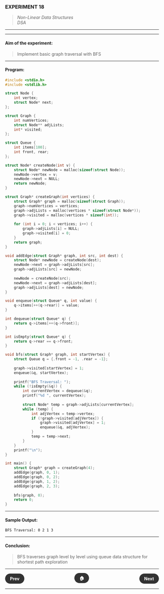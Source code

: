 ### **EXPERIMENT 18**
> *Non-Linear Data Structures*  
*DSA*

---
---

#### **Aim of the experiment:**
> Implement basic graph traversal with BFS

---

#### **Program:**
```c
#include <stdio.h>
#include <stdlib.h>

struct Node {
    int vertex;
    struct Node* next;
};

struct Graph {
    int numVertices;
    struct Node** adjLists;
    int* visited;
};

struct Queue {
    int items[100];
    int front, rear;
};

struct Node* createNode(int v) {
    struct Node* newNode = malloc(sizeof(struct Node));
    newNode->vertex = v;
    newNode->next = NULL;
    return newNode;
}

struct Graph* createGraph(int vertices) {
    struct Graph* graph = malloc(sizeof(struct Graph));
    graph->numVertices = vertices;
    graph->adjLists = malloc(vertices * sizeof(struct Node*));
    graph->visited = malloc(vertices * sizeof(int));
    
    for (int i = 0; i < vertices; i++) {
        graph->adjLists[i] = NULL;
        graph->visited[i] = 0;
    }
    return graph;
}

void addEdge(struct Graph* graph, int src, int dest) {
    struct Node* newNode = createNode(dest);
    newNode->next = graph->adjLists[src];
    graph->adjLists[src] = newNode;
    
    newNode = createNode(src);
    newNode->next = graph->adjLists[dest];
    graph->adjLists[dest] = newNode;
}

void enqueue(struct Queue* q, int value) {
    q->items[++(q->rear)] = value;
}

int dequeue(struct Queue* q) {
    return q->items[++(q->front)];
}

int isEmpty(struct Queue* q) {
    return q->rear == q->front;
}

void bfs(struct Graph* graph, int startVertex) {
    struct Queue q = {.front = -1, .rear = -1};
    
    graph->visited[startVertex] = 1;
    enqueue(&q, startVertex);
    
    printf("BFS Traversal: ");
    while (!isEmpty(&q)) {
        int currentVertex = dequeue(&q);
        printf("%d ", currentVertex);
        
        struct Node* temp = graph->adjLists[currentVertex];
        while (temp) {
            int adjVertex = temp->vertex;
            if (!graph->visited[adjVertex]) {
                graph->visited[adjVertex] = 1;
                enqueue(&q, adjVertex);
            }
            temp = temp->next;
        }
    }
    printf("\n");
}

int main() {
    struct Graph* graph = createGraph(4);
    addEdge(graph, 0, 1);
    addEdge(graph, 0, 2);
    addEdge(graph, 1, 2);
    addEdge(graph, 2, 3);
    
    bfs(graph, 0);
    return 0;
}
```

---

#### **Sample Output:**
```
BFS Traversal: 0 2 1 3 
```

---

#### **Conclusion:**
> BFS traverses graph level by level using queue data structure for shortest path exploration

---

<div style="display: flex; justify-content: space-between; align-items: center; margin: 20px 0;">
  <div style="text-align: left;">
    <a href="17.md" style="background: #333; color: white; padding: 8px 16px; border-radius: 20px; text-decoration: none; font-weight: bold;">Prev</a>
  </div>
  <div style="text-align: center;">
    <a href="../" style="background: #333; color: white; padding: 8px 16px; border-radius: 20px; text-decoration: none; font-weight: bold;">🏠</a>
  </div>
  <div style="text-align: right;">
    <a href="19.md" style="background: #333; color: white; padding: 8px 16px; border-radius: 20px; text-decoration: none; font-weight: bold;">Next</a>
  </div>
</div>

---